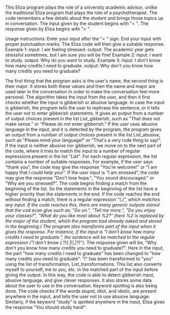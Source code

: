 This Eliza program plays the role of a university academic advisor, unlike the traditional Eliza program
that plays the role of a psychotherapist. The code remembers a few details about the student and brings those topics up in conversation. 
The input given by the student begins with "< ".
The response given by Eliza begins with "> ".


Usage instructions: Enter your input after the "< " sign. End your input with proper punctuation marks. The Eliza code will then give a suitable response.
Example 1:
input: I am feeling stressed.
output: The academic year gets stressful sometimes, but I am sure you will be fine!
Example 2:
input: I want to study.
output: Why do you want to study.
Example 3:
input: I don't know how many credits I need to graduate.
output: Why don't you know how many credits you need to graduate?


The first thing that the program asks is the user's name, the second thing is their major. It stores both these values and then the name and major
are used later in the conversation in order to make the conversation feel more personal.
The algorithm takes the input from the user, and then it first checks whether the input is gibberish or abusive language.
In case the input is gibberish, the program tells the user to rephrase the sentence, or it tells the user not to enter gibberish statements. It gives an putput 
from a number of output choices present in the list List_gibberish, such as "That does not make sense." or "Please do not enter gibberish."
If the user uses abusive language in the input, and it is detected by the program, the program gives an output from a number of output choices present in the 
list List_abusive, such as "Please mind your language!" or "That's a very rude thing to say!".
If the input is neither abusive nor gibberish, we move on to the next part of the code, where it tries to match the input to a number of regular expressions
present in the list "List". For each regular expression, the list contains a number of suitable responses. For example, if the user says "thank you",
the code may give the response "You're welcome!" or "I am happy that I could help you!". If the user input is "I am stressed", the code may give the response
"Don't lose hope.",  "You sound discouraged." or "Why are you stressed?". 
The code begins finding a match from the beginning of the list. So the statements in the beginning of the list have a higher priority than the statements in the 
end. If the code reaches the end without finding a match, there is a regular expression "(.*)", which matches any input. If the code reaches this, there are many
generic outputs stored that the cod ecan give such as: "Go on.", "Tell me more.", "Do you enjoy your classes?", "What do you like most about %2?" (here %2 is replaced by the major
of the student, which the program had already asked and stored in the beginning.)
The program also transforms part of the input when it gives the response. For instance, if the input is "I don't know how many credits I need to graduate.",
the sentence will be matched to the regular expression ("I don't know (.*?)(\.|!|,|\?)"). The response given will be, "Why don't you know how many credits you
need to graduate?". Here in the input, the part "how many credits I need to graduate" has been changed to "how many credits you need to graduate". "I" has 
been transformed to "you" using the list of transformation, List_transformations. This list also converts myself to yourself, me to you, etc. in the matched 
part of the input before giving the output. 
In this way, the code is able to detect gibberish input, abusive language, and give clever responses. It also stores some data about the user to use in the 
conversation.
Keyword spotting is also being done. The code checks if the words stupid, idiot, and idiotic, are present anywhere in the input, and tells the user not to use 
abusive language. Similarly, if the keyword "study" is spotted anywhere in the input, Eliza gives the response "You should study hard!".
